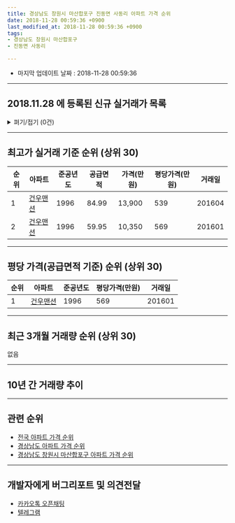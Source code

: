 ```yaml
---
title: 경상남도 창원시 마산합포구 진동면 사동리 아파트 가격 순위
date: 2018-11-28 00:59:36 +0900
last_modified_at: 2018-11-28 00:59:36 +0900
tags:
- 경상남도 창원시 마산합포구
- 진동면 사동리

---
```


* 마지막 업데이트 날짜 : 2018-11-28 00:59:36

---

## 2018.11.28 에 등록된 신규 실거래가 목록

<details>
<summary>펴기/접기 (0건)</summary>
<div markdown="1">

|아파트|준공년도|공급면적|가격(만원)|평당가격(만원)|거래일|
|---|---|---|---|---|---|
|없음||||||


</div>
</details>

---

## 최고가 실거래 기준 순위 (상위 30)


|순위|아파트|준공년도|공급면적|가격(만원)|평당가격(만원)|거래일|
|---|---|---|---|---|---|---|
|1|[건우맨션](https://search.naver.com/search.naver?query=%EA%B2%BD%EC%83%81%EB%82%A8%EB%8F%84+%EC%B0%BD%EC%9B%90%EC%8B%9C+%EB%A7%88%EC%82%B0%ED%95%A9%ED%8F%AC%EA%B5%AC+%EC%A7%84%EB%8F%99%EB%A9%B4+%EC%82%AC%EB%8F%99%EB%A6%AC+%EA%B1%B4%EC%9A%B0%EB%A7%A8%EC%85%98)|1996|84.99|13,900|539|201604|
|2|[건우맨션](https://search.naver.com/search.naver?query=%EA%B2%BD%EC%83%81%EB%82%A8%EB%8F%84+%EC%B0%BD%EC%9B%90%EC%8B%9C+%EB%A7%88%EC%82%B0%ED%95%A9%ED%8F%AC%EA%B5%AC+%EC%A7%84%EB%8F%99%EB%A9%B4+%EC%82%AC%EB%8F%99%EB%A6%AC+%EA%B1%B4%EC%9A%B0%EB%A7%A8%EC%85%98)|1996|59.95|10,350|569|201601|


---

## 평당 가격(공급면적 기준) 순위 (상위 30)


|순위|아파트|준공년도|평당가격(만원)|거래일|
|---|---|---|---|---|
|1|[건우맨션](https://search.naver.com/search.naver?query=%EA%B2%BD%EC%83%81%EB%82%A8%EB%8F%84+%EC%B0%BD%EC%9B%90%EC%8B%9C+%EB%A7%88%EC%82%B0%ED%95%A9%ED%8F%AC%EA%B5%AC+%EC%A7%84%EB%8F%99%EB%A9%B4+%EC%82%AC%EB%8F%99%EB%A6%AC+%EA%B1%B4%EC%9A%B0%EB%A7%A8%EC%85%98)|1996|569|201601|


---

## 최근 3개월 거래량 순위 (상위 30)

없음

---

## 10년 간 거래량 추이


<div style="width:100%;">
    <canvas id="deal_progress" height="250"></canvas>
</div>

<script>
new Chart(document.getElementById("deal_progress"), {
    type: 'line',
    data: {
        labels: ['200811','200812','200901','200902','200903','200904','200905','200906','200907','200908','200909','200910','200911','200912','201001','201002','201003','201004','201005','201006','201007','201008','201009','201010','201011','201012','201101','201102','201103','201104','201105','201106','201107','201108','201109','201110','201111','201112','201201','201202','201203','201204','201205','201206','201207','201208','201209','201210','201211','201212','201301','201302','201303','201304','201305','201306','201307','201308','201309','201310','201311','201312','201401','201402','201403','201404','201405','201406','201407','201408','201409','201410','201411','201412','201501','201502','201503','201504','201505','201506','201507','201508','201509','201510','201511','201512','201601','201602','201603','201604','201605','201606','201607','201608','201609','201610','201611','201612','201701','201702','201703','201704','201705','201706','201707','201708','201709','201710','201711','201712','201801','201802','201803','201804','201805','201806','201807','201808','201809','201810','201811'],
        datasets: [{
            label: '실거래 수',
            pointRadius: 1,
            data: [0, 0, 3, 0, 0, 0, 0, 0, 0, 0, 1, 1, 1, 2, 0, 2, 3, 2, 1, 0, 2, 0, 1, 1, 1, 1, 0, 2, 1, 3, 3, 2, 1, 5, 1, 2, 0, 1, 0, 2, 2, 0, 2, 0, 0, 2, 0, 1, 0, 0, 2, 0, 0, 1, 1, 1, 1, 3, 0, 0, 0, 0, 1, 1, 0, 0, 0, 1, 1, 0, 1, 3, 2, 3, 0, 0, 2, 1, 1, 1, 1, 1, 2, 0, 0, 0, 1, 0, 1, 2, 0, 1, 1, 0, 2, 0, 0, 0, 0, 0, 0, 1, 0, 1, 2, 0, 0, 1, 0, 1, 0, 0, 1, 0, 1, 0, 0, 0, 0, 0, 0],
            borderColor: "rgba(255, 201, 14, 1)",
            backgroundColor: "rgba(255, 201, 14, 0.5)",
            fill: true,
        }]
    },
    options: {
        responsive: true,
        title: {
            display: true,
            text: '10년간 거래량 추이'
        },
        tooltips: {
            mode: 'index',
            intersect: false,
        },
        hover: {
            mode: 'nearest',
            intersect: true
        },
        scales: {
            xAxes: [{
                display: true,
                scaleLabel: {
                    display: true,
                    labelString: '년/월'
                }
            }],
            yAxes: [{
                display: true,
                ticks: {
                    suggestedMin: 0,
                },
                scaleLabel: {
                    display: true,
                    labelString: '실거래 수'
                }
            }]
        }
    }
});

</script>


---

## 관련 순위

- [전국 아파트 가격 순위](https://inasie.github.io/apt-ranking/전국)
- [경상남도 아파트 가격 순위](https://inasie.github.io/apt-ranking/경상남도)
- [경상남도 창원시 마산합포구 아파트 가격 순위](https://inasie.github.io/apt-ranking/경상남도-창원시-마산합포구)


---

## 개발자에게 버그리포트 및 의견전달

- [카카오톡 오픈채팅](https://open.kakao.com/o/gLJUAP4)
- [텔레그램](https://t.me/inasie)

